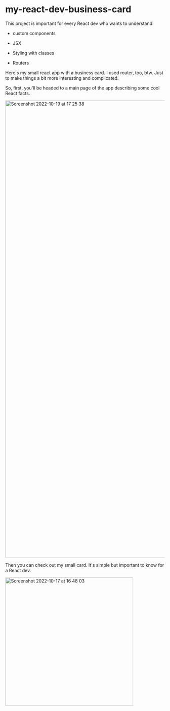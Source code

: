 # my-react-dev-business-card

This project is important for every React dev who wants to understand:

- custom components

- JSX

- Styling with classes

- Routers

Here's my small react app with a business card. I used router, too, btw. Just to make things a bit more interesting and complicated. 

So, first, you'll be headed to a main page of the app describing some cool React facts.

<img width="1440" alt="Screenshot 2022-10-19 at 17 25 38" src="https://user-images.githubusercontent.com/90614620/196816274-45d33758-4494-4b83-8b73-cdf2c2f79942.png">


Then you can check out my small card. It's simple but important to know for a React dev. 


<img width="404" alt="Screenshot 2022-10-17 at 16 48 03" src="https://user-images.githubusercontent.com/90614620/196816014-873da92a-d68c-4213-93c3-c62ad9fd58d8.png">
